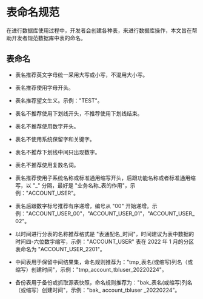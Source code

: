 # 表命名规范

在进行数据库使用过程中，开发者会创建各种表，来进行数据库操作，本文旨在帮助开发者规范数据库中表的命名。

## 表命名

* 表名推荐英文字母统一采用大写或小写，不混用大小写。

* 表名推荐使用字母开头。

* 表名推荐望文生义。示例："TEST"。

* 表名不推荐使用下划线开头，不推荐使用下划线结束。

* 表名不推荐使用数字开头。

* 表名不使用系统保留字和关键字。

* 表名不推荐下划线中间只出现数字。

* 表名不推荐使用复数名词。

* 表名推荐使用子系统名称或标准通用缩写开头，后跟功能名称或者标准通用缩写，以 "_" 分隔，最好是 "业务名称_表的作用"，示例："ACCOUNT_USER"。

* 表名后跟数字标号推荐有序递增，编号从 "00" 开始递增。示例："ACCOUNT_USER_00"，"ACCOUNT_USER_01"，"ACCOUNT_USER_02"。

* 以时间进行分表的名称推荐格式是 "表通配名_时间"，时间建议为表中数据的时间四-六位数字缩写，示例："ACCOUNT_USER" 表在 2022 年 1 月的分区表命名为 "ACCOUNT_USER_2201"。

* 中间表用于保留中间结果集，命名规则推荐为："tmp_表名(或缩写)列名（或缩写）创建时间"，示例："tmp_account_tbluser_20220224"。

* 备份表用于备份或抓取源表快照，命名规则推荐为："bak_表名(或缩写)列名（或缩写）创建时间"，示例："bak_ account_tbluser _20220224"。
